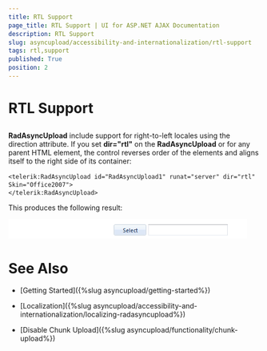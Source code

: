 ```yaml
---
title: RTL Support
page_title: RTL Support | UI for ASP.NET AJAX Documentation
description: RTL Support
slug: asyncupload/accessibility-and-internationalization/rtl-support
tags: rtl,support
published: True
position: 2
---
```


# RTL Support

## 

**RadAsyncUpload** include support for right-to-left locales using the direction attribute. If you set **dir="rtl"** on the **RadAsyncUpload** or for any parent HTML element, the control reverses order of the elements and aligns itself to the right side of its container:

````ASPNET
<telerik:RadAsyncUpload id="RadAsyncUpload1" runat="server" dir="rtl" Skin="Office2007">
</telerik:RadAsyncUpload>
````

This produces the following result:

![Right To Left](images/asyncupload_rau_rtl.png)

# See Also

 * [Getting Started]({%slug asyncupload/getting-started%})

 * [Localization]({%slug asyncupload/accessibility-and-internationalization/localizing-radasyncupload%})

 * [Disable Chunk Upload]({%slug asyncupload/functionality/chunk-upload%})
